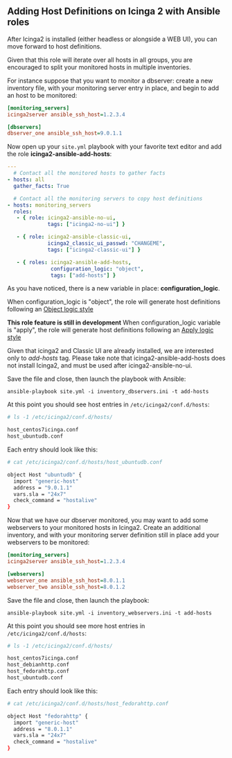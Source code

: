 ## Adding Host Definitions on Icinga 2 with Ansible roles

After Icinga2 is installed (either headless or alongside a WEB UI), you can move forward to host definitions.

Given that this role will iterate over all hosts in all groups, you are encouraged to split your monitored hosts in multiple inventories.

For instance suppose that you want to monitor a dbserver: create a new inventory file, with your monitoring server entry in place, and begin to add an host to be monitored:

```ini
[monitoring_servers]
icinga2server ansible_ssh_host=1.2.3.4

[dbservers]
dbserver_one ansible_ssh_host=9.0.1.1
```

Now open up your `site.yml` playbook with your favorite text editor and add the role **icinga2-ansible-add-hosts**:

```yaml
---
  # Contact all the monitored hosts to gather facts
- hosts: all
  gather_facts: True

  # Contact all the monitoring servers to copy host definitions
- hosts: monitoring_servers
  roles:
   - { role: icinga2-ansible-no-ui,
             tags: ["icinga2-no-ui"] }

   - { role: icinga2-ansible-classic-ui,
             icinga2_classic_ui_passwd: "CHANGEME",
             tags: ["icinga2-classic-ui"] }

   - { roles: icinga2-ansible-add-hosts,
              configuration_logic: "object",
              tags: ["add-hosts"] }
```

As you have noticed, there is a new variable in place: **configuration_logic**.

When configuration_logic is "object", the role will generate host definitions following an [Object logic style](http://docs.icinga.org/icinga2/latest/doc/module/icinga2/toc#!/icinga2/latest/doc/module/icinga2/chapter/monitoring-basics#configuration-best-practice)
 
**This role feature is still in development** When configuration_logic variable is "apply", the role will generate host definitions following an [Apply logic style](http://docs.icinga.org/icinga2/latest/doc/module/icinga2/toc#!/icinga2/latest/doc/module/icinga2/chapter/monitoring-basics#using-apply)

Given that icinga2 and Classic UI are already installed, we are interested only to _add-hosts_ tag. Please take note that icinga2-ansible-add-hosts does not install Icinga2, and must be used after icinga2-ansible-no-ui.

Save the file and close, then launch the playbook with Ansible:

`ansible-playbook site.yml -i inventory_dbservers.ini -t add-hosts`

At this point you should see host entries in `/etc/icinga2/conf.d/hosts`:

```bash
# ls -1 /etc/icinga2/conf.d/hosts/

host_centos7icinga.conf
host_ubuntudb.conf
```

Each entry should look like this:

```bash
# cat /etc/icinga2/conf.d/hosts/host_ubuntudb.conf 

object Host "ubuntudb" {
  import "generic-host"
  address = "9.0.1.1"
  vars.sla = "24x7"
  check_command = "hostalive"
}
```

Now that we have our dbserver monitored, you may want to add some webservers to your monitored hosts in Icinga2. Create an additional inventory, and with your monitoring server definition still in place add your webservers to be monitored:

```ini
[monitoring_servers]
icinga2server ansible_ssh_host=1.2.3.4

[webservers]
webserver_one ansible_ssh_host=8.0.1.1
webserver_two ansible_ssh_host=8.0.1.2
```

Save the file and close, then launch the playbook:

`ansible-playbook site.yml -i inventory_webservers.ini -t add-hosts`

At this point you should see more host entries in `/etc/icinga2/conf.d/hosts`:

```bash
# ls -1 /etc/icinga2/conf.d/hosts/

host_centos7icinga.conf
host_debianhttp.conf
host_fedorahttp.conf
host_ubuntudb.conf
```

Each entry should look like this:

```bash
# cat /etc/icinga2/conf.d/hosts/host_fedorahttp.conf 

object Host "fedorahttp" {
  import "generic-host"
  address = "8.0.1.1"
  vars.sla = "24x7"
  check_command = "hostalive"
}
```
